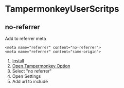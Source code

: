 # TampermonkeyUserScritps

## no-referrer

Add to referrer meta

```
<meta name="referrer" content="no-referrer">
<meta name="referrer" content="same-origin">
```

1. [Install](https://github.com/srz-zumix/TampermonkeyUserScripts/raw/master/no-referrer.user.js)
1. [Open Tampermonkey Option](chrome-extension://dhdgffkkebhmkfjojejmpbldmpobfkfo/options.html)
1. Select "no referrer"
1. Open Settings
1. Add url to include
